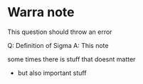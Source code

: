 # Warra note 
This question should throw an error

Q: Definition of Sigma
A: This note

some times there is stuff that doesnt matter

- but also important stuff


